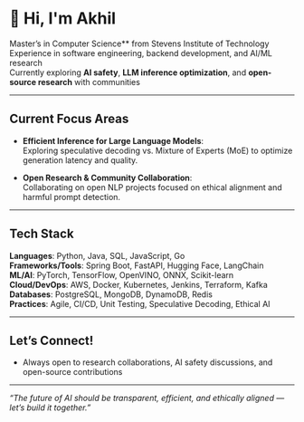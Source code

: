 # 👋 Hi, I'm Akhil

Master’s in Computer Science** from Stevens Institute of Technology  
Experience in software engineering, backend development, and AI/ML research  
Currently exploring **AI safety**, **LLM inference optimization**, and **open-source research** with communities

---

##  Current Focus Areas

- **Efficient Inference for Large Language Models**:  
  Exploring speculative decoding vs. Mixture of Experts (MoE) to optimize generation latency and quality.
  
- **Open Research & Community Collaboration**:  
  Collaborating on open NLP projects focused on ethical alignment and harmful prompt detection.


---


##  Tech Stack

**Languages**: Python, Java, SQL, JavaScript, Go  
**Frameworks/Tools**: Spring Boot, FastAPI, Hugging Face, LangChain  
**ML/AI**: PyTorch, TensorFlow, OpenVINO, ONNX, Scikit-learn  
**Cloud/DevOps**: AWS, Docker, Kubernetes, Jenkins, Terraform, Kafka  
**Databases**: PostgreSQL, MongoDB, DynamoDB, Redis  
**Practices**: Agile, CI/CD, Unit Testing, Speculative Decoding, Ethical AI

---

##  Let’s Connect!

-  Always open to research collaborations, AI safety discussions, and open-source contributions

---

_“The future of AI should be transparent, efficient, and ethically aligned — let’s build it together.”_
